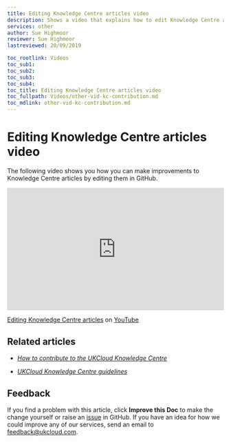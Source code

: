```yaml
---
title: Editing Knowledge Centre articles video
description: Shows a video that explains how to edit Knowledge Centre articles within GitHub
services: other
author: Sue Highmoor
reviewer: Sue Highmoor
lastreviewed: 20/09/2019

toc_rootlink: Videos
toc_sub1: 
toc_sub2:
toc_sub3:
toc_sub4:
toc_title: Editing Knowledge Centre articles video
toc_fullpath: Videos/other-vid-kc-contribution.md
toc_mdlink: other-vid-kc-contribution.md
---
```


# Editing Knowledge Centre articles video

The following video shows you how you can make improvements to Knowledge Centre articles by editing them in GitHub.

<div class="row">
  <div class="col-md-10">
    <div style="padding:56.25% 0 0 0;position:relative;">
      <iframe src="https://www.youtube.com/embed/GUdHFKV3Gt8" style="position:absolute;top:0;left:0;width:100%;height:100%;" frameborder="0" allow="accelerometer; autoplay; encrypted-media; gyroscope; picture-in-picture" allowfullscreen></iframe>
    </div>
    <p><a href="https://www.youtube.com/watch?v=GUdHFKV3Gt8">Editing Knowledge Centre articles</a> on <a href="https://www.youtube.com/channel/UCnlFUyOWcS4iE_HK-ZEcNGw">YouTube</a>
  </div>
</div>

## Related articles

- [*How to contribute to the UKCloud Knowledge Centre*](other-how-contribute-knowledge.md)

- [*UKCloud Knowledge Centre guidelines*](other-ref-knowledge-guidelines.md)

## Feedback

If you find a problem with this article, click **Improve this Doc** to make the change yourself or raise an [issue](https://github.com/UKCloud/documentation/issues) in GitHub. If you have an idea for how we could improve any of our services, send an email to <feedback@ukcloud.com>.
